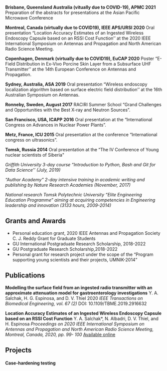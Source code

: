 


**Brisbane, Queensland Australia (vitually due to COVID-19), APMC 2021**
Preparation of the abstracts for presentations at the Asian Pacific Microwave Conference

**Montreal, Canada (virtually due to COVID19), IEEE APS/URSI 2020**
Oral presentation “Location Accuracy Estimates of an Ingested Wireless Endoscopy Capsule based on an RSSI Cost Function’’ at the 2020 IEEE International Symposium on Antennas and Propagation and North American Radio Science Meeting.

**Copenhagen, Denmark (virtually due to COVID19), EuCAP 2020**
Poster “E-Field Distribution in Ex-Vivo Porcine Skin Layer from a Subsurface UHF Transmitter’’ at the 14th European Conference on Antennas and Propagation.

**Sydney, Australia, ASA 2019**
Oral presentation “Wireless endoscopy localization algorithm based on surface electric field distribution’’ at the 16th Australian Symposium on Antennas.

**Ronneby, Sweden, August 2017**
RACIRI Summer School “Grand Challenges and Opportunities with the Best X-ray and Neutron Sources”.

**San Francisco, USA, ICAPP 2016**
Oral presentation at the “International Congress on Advances in Nuclear Power Plants”.

**Metz, France, ICU 2015**
Oral presentation at the conference “International congress on ultrasonics”.

**Tomsk, Russia 2014**
Oral presentation at the “The IV Conference of Young nuclear scientists of Siberia"

*Griffith University 3-day course “Introduction to Python, Bash and Git for Data Science’’ (July, 2019)*

*“Author Academy” 2-day intensive training in academic writing and publishing by Nature Research Academies (November, 2017)*

*National research Tomsk Polytechnic University “Elite Engineering Education Programme” aiming at acquiring competencies in Engineering leadership and innovation (3133 hours, 2009-2014)*

<!--   
  - time: #
    role: APMC 2021
    company: Brisbane, Queensland Australia (vitually due to COVID-19)
    details: |
      Preparation of the abstracts for presentations at the Asian Pacific Microwave Conference.
      
  - time: #
    role: IEEE APS/URSI 2020
    company: Montreal, Canada (virtually due to COVID19)
    details: |
      Oral presentation “Location Accuracy Estimates of an Ingested Wireless Endoscopy Capsule based on an RSSI Cost Function’’ at the 2020 IEEE International Symposium on Antennas and Propagation and North American Radio Science Meeting. 
 
 - time: #
    role: EuCAP 2020
    company: Copenhagen, Denmark (virtually due to COVID19)
    details: |
      Poster “E-Field Distribution in Ex-Vivo Porcine Skin Layer from a Subsurface UHF Transmitter’’ at the 14th European Conference on Antennas and Propagation.
  
 - time: #
    role: ASA 2019
    company: Sydney, Australia
    details: |
      Oral presentation “Wireless endoscopy localization algorithm based on surface electric field distribution’’ at the 16th Australian Symposium on Antennas.
 
 - time: Summer 2017
    role: RACIRI Summer School “Grand Challenges and Opportunities with the Best X-ray and Neutron Sources”
    company: Ronneby, Sweden, August 
    details: |
      Summer School.
 
 - time: #
    role:  ICAPP 2016
    company: San Francisco, USA
    details: |
      Oral presentation at the “International Congress on Advances in Nuclear Power Plants”.
 
 - time: #
    role:  ICU 2015
    company: Metz, France
    details: |
      Oral presentation at the conference “International congress on ultrasonics”.
 
 - time: #
    role:  The IV Conference of Young nuclear scientists of Siberia 2014
    company: Tomsk, Russia 
    details: |
      Oral presentation at the “The IV Conference of Young nuclear scientists of Siberia"
 
 - time: July, 2019
    role:  3-day course “Introduction to Python, Bash and Git for Data Science"
    company: Griffith University, Brisbane, Australia
 
 - time: November, 2017
    role:  “Author Academy” 2-day intensive training in academic writing and publishing by Nature Research Academies
    company: National research Tomsk Polytechnic University, Tomsk, Russia
 
 - time: 3133 hours, 2009-2014
    role:  “Elite Engineering Education Programme” aiming at acquiring competencies in Engineering leadership and innovation
    company: National research Tomsk Polytechnic University, Tomsk, Russia.
    -->


## Grants and Awards
- Personal education grant, 2020 IEEE Antennas and Propagation Society C. J. Reddy Grant for Graduate Students
- GU International Postgraduate Research Scholarship, 2018-2022
- GU Postgraduate Research Scholarship,2018-2022
- Personal grant for research project under the scope of the “Program supporting young scientists and their projects, UMNIK-2014”

## Publications

**Modelling the surface field from an ingested radio transmitter with an approximate attenuation model for gastroenterology investigations**
Y. A. Salchak, H. G. Espinosa, and D. V. Thiel 2020 
*IEEE Transactions on Biomedical Engineering, vol. 67 (2)*
DOI: 10.1109/TBME.2019.2916632

**Location Accuracy Estimates of an Ingested Wireless Endoscopy Capsule based on an RSSI Cost Function**
Y. A. Salchak*, N. Albadri, D. V. Thiel, and H. Espinosa
*Proceedings on 2020 IEEE International Symposium on Antennas and Propagation and North American Radio Science Meeting, Montreal, Canada, 2020, pp. 99- 100*
[Available online](https://www.usnc-ursi-archive.org/aps-ursi/2020/pdfs/0000099.pdf)





## Projects

#### Case-hardening testing 


<!-- **Role:** Organizing committee 2016 - 2021 **Role:** Key Organizer 2018 #### Hacky Hour Handbook - Author 2017
Wrote a handbook on how to start and run hacky hour groups at an institute with lessons learnt, helpful resources and groups to target. Released as Creative Commons [Link here](https://github.com/amandamiotto/HackyHourHandbook) -->




